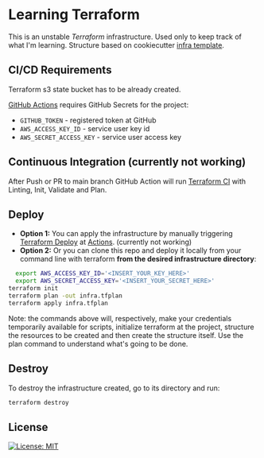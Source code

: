 # Learning Terraform

This is an unstable _Terraform_ infrastructure. Used only to keep track of what I'm learning. Structure based on cookiecutter [infra template](https://github.com/elaynelemos/terraform-template).

## CI/CD Requirements

Terraform s3 state bucket has to be already created.

[GitHub Actions](./github/workflows/) requires GitHub Secrets for the project:

- `GITHUB_TOKEN` - registered token at GitHub
- `AWS_ACCESS_KEY_ID` - service user key id
- `AWS_SECRET_ACCESS_KEY` - service user access key

## Continuous Integration (currently not working)

After Push or PR to main branch GitHub Action will run [Terraform CI](./.github/workflows/ci.yml) with Linting, Init, Validate and Plan.

## Deploy

- **Option 1:** You can apply the infrastructure by manually triggering [Terraform Deploy](./.github/workflows/deploy.yml) at [Actions](https://github.com/elaynelemos/terraform-template/actions). (currently not working)
- **Option 2:** Or you can clone this repo and deploy it locally from your command line with terraform **from the desired infrastructure directory**:
```bash
  export AWS_ACCESS_KEY_ID='<INSERT_YOUR_KEY_HERE>'
  export AWS_SECRET_ACCESS_KEY='<INSERT_YOUR_SECRET_HERE>'
terraform init
terraform plan -out infra.tfplan
terraform apply infra.tfplan
```

Note: the commands above will, respectively, make your credentials temporarily available for scripts, initialize terraform at the project, structure the resources to be created and then create the structure itself. Use the plan command to understand what's going to be done.

## Destroy

To destroy the infrastructure created, go to its directory and run:
```bash
terraform destroy
```

License
-------
[![License: MIT](https://badges.frapsoft.com/os/mit/mit.png?v=102)](./LICENSE)
